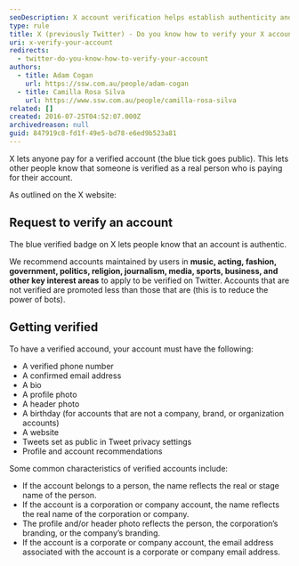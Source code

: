 ```yaml
---
seoDescription: X account verification helps establish authenticity and credibility by confirming a user's identity through phone number, email address, and profile information.
type: rule
title: X (previously Twitter) - Do you know how to verify your X account?
uri: x-verify-your-account
redirects:
  - twitter-do-you-know-how-to-verify-your-account
authors:
  - title: Adam Cogan
    url: https://ssw.com.au/people/adam-cogan
  - title: Camilla Rosa Silva
    url: https://www.ssw.com.au/people/camilla-rosa-silva
related: []
created: 2016-07-25T04:52:07.000Z
archivedreason: null
guid: 847919c8-fd1f-49e5-bd78-e6ed9b523a81
---
```


X lets anyone pay for a verified account (the blue tick goes public). This lets other people know that someone is verified as a real person who is paying for their account.

<!--endintro-->

As outlined on the X website:

## Request to verify an account

The blue verified badge on X lets people know that an account is authentic.

We recommend accounts maintained by users in **music, acting, fashion, government, politics, religion, journalism, media, sports, business, and other key interest areas** to apply to be verified on Twitter. Accounts that are not verified are promoted less than those that are (this is to reduce the power of bots).

## Getting verified

To have a verified accound, your account must have the following:

* A verified phone number
* A confirmed email address
* A bio
* A profile photo
* A header photo
* A birthday (for accounts that are not a company, brand, or organization accounts)
* A website
* Tweets set as public in Tweet privacy settings
* Profile and account recommendations

Some common characteristics of verified accounts include:

* If the account belongs to a person, the name reflects the real or stage name of the person.
* If the account is a corporation or company account, the name reflects the real name of the corporation or company.
* The profile and/or header photo reflects the person, the corporation’s branding, or the company’s branding.
* If the account is a corporate or company account, the email address associated with the account is a corporate or company email address.
